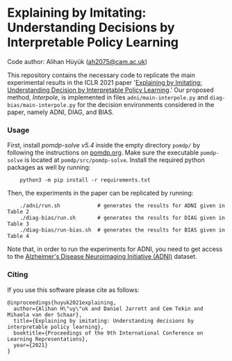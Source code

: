 # Explaining by Imitating: Understanding Decisions by Interpretable Policy Learning
Code author: Alihan Hüyük ([ah2075@cam.ac.uk](mailto:ah2075@cam.ac.uk))

This repository contains the necessary code to replicate the main experimental results in the ICLR 2021 paper '[Explaining by Imitating: Understanding Decision by Interpretable Policy Learning](https://openreview.net/forum?id=unI5ucw_Jk).' Our proposed method, *Interpole*, is implemented in files `adni/main-interpole.py` and `diag-bias/main-interpole.py` for the decision environments considered in the paper, namely ADNI, DIAG, and BIAS.

### Usage
First, install *pomdp-solve v5.4* inside the empty directory `pomdp/` by following the instructions on [pomdp.org](https://www.pomdp.org/code/index.html). Make sure the executable `pomdp-solve` is located at `pomdp/src/pomdp-solve`. Install the required python packages as well by running:
```shell
    python3 -m pip install -r requirements.txt
```

Then, the experiments in the paper can be replicated by running:
```shell
    ./adni/run.sh            # generates the results for ADNI given in Table 2
    ./diag-bias/run.sh       # generates the results for DIAG given in Table 3
    ./diag-bias/run-bias.sh  # generates the results for BIAS given in Table 4
```

Note that, in order to run the experiments for ADNI, you need to get access to the [Alzheimer's Disease Neuroimaging Initiative (ADNI)](http://adni.loni.usc.edu/) dataset.

### Citing
If you use this software please cite as follows:
```
@inproceedings{huyuk2021explaining,
  author={Alihan H\"uy\"uk and Daniel Jarrett and Cem Tekin and Mihaela van der Schaar},
  title={Explaining by imitating: Understanding decisions by interpretable policy learning},
  booktitle={Proceedings of the 9th International Conference on Learning Representations},
  year={2021}
}
```
